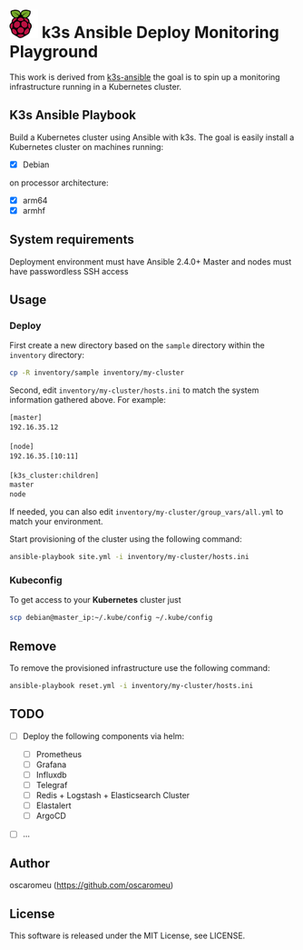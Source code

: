 # ![New Button](docs/img/logo_raspberry-pi.svg) k3s Ansible Deploy Monitoring Playground

This work is derived from [k3s-ansible](https://github.com/k3s-io/k3s-ansible) the goal is to spin up a monitoring infrastructure running in a Kubernetes cluster. 

## K3s Ansible Playbook

Build a Kubernetes cluster using Ansible with k3s. The goal is easily install a Kubernetes cluster on machines running:

- [X] Debian

on processor architecture:

- [X] arm64
- [X] armhf

## System requirements

Deployment environment must have Ansible 2.4.0+
Master and nodes must have passwordless SSH access

## Usage

### Deploy

First create a new directory based on the `sample` directory within the `inventory` directory:

```bash
cp -R inventory/sample inventory/my-cluster
```

Second, edit `inventory/my-cluster/hosts.ini` to match the system information gathered above. For example:

```bash
[master]
192.16.35.12

[node]
192.16.35.[10:11]

[k3s_cluster:children]
master
node
```

If needed, you can also edit `inventory/my-cluster/group_vars/all.yml` to match your environment.

Start provisioning of the cluster using the following command:

```bash
ansible-playbook site.yml -i inventory/my-cluster/hosts.ini
```

### Kubeconfig

To get access to your **Kubernetes** cluster just

```bash
scp debian@master_ip:~/.kube/config ~/.kube/config
```


## Remove

To remove the provisioned infrastructure use the following command:

```bash
ansible-playbook reset.yml -i inventory/my-cluster/hosts.ini
```

## TODO
- [ ] Deploy the following components via helm:
    - [ ] Prometheus
    - [ ] Grafana
    - [ ] Influxdb
    - [ ] Telegraf
    - [ ] Redis + Logstash + Elasticsearch Cluster
    - [ ] Elastalert
    - [ ] ArgoCD
- [ ] ...



## Author

oscaromeu (https://github.com/oscaromeu)

## License

This software is released under the MIT License, see LICENSE.